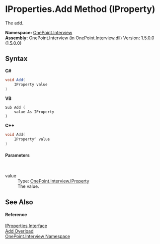 # IProperties.Add Method (IProperty)
 

The add.

**Namespace:**&nbsp;<a href="N_OnePoint_Interview">OnePoint.Interview</a><br />**Assembly:**&nbsp;OnePoint.Interview (in OnePoint.Interview.dll) Version: 1.5.0.0 (1.5.0.0)

## Syntax

**C#**<br />
``` C#
void Add(
	IProperty value
)
```

**VB**<br />
``` VB
Sub Add ( 
	value As IProperty
)
```

**C++**<br />
``` C++
void Add(
	IProperty^ value
)
```


#### Parameters
&nbsp;<dl><dt>value</dt><dd>Type: <a href="T_OnePoint_Interview_IProperty">OnePoint.Interview.IProperty</a><br />The value.</dd></dl>

## See Also


#### Reference
<a href="T_OnePoint_Interview_IProperties">IProperties Interface</a><br /><a href="Overload_OnePoint_Interview_IProperties_Add">Add Overload</a><br /><a href="N_OnePoint_Interview">OnePoint.Interview Namespace</a><br />